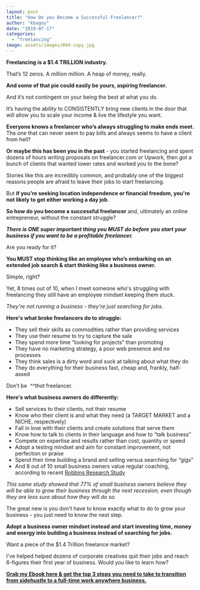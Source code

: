 ```yaml
---
layout: post
title: "How Do you Become a Successful Freelancer?"
author: "kbagoy"
date: "2019-07-17"
categories: 
  - "freelancing"
image: assets/images/804-copy.jpg
---
```


**Freelancing is a $1.4 TRILLION industry.** 

That’s 12 zeros. A million million. A heap of money, really.

**And some of that pie could easily be yours, aspiring freelancer.**

And it’s not contingent on your being the best at what you do.

It’s having the ability to CONSISTENTLY bring new clients in the door that will allow you to scale your income & live the lifestyle you want.

**Everyone knows a freelancer who’s always struggling to make ends meet.** The one that can never seem to pay bills and always seems to have a client from hell?

**Or maybe this has been you in the past** \- you started freelancing and spent dozens of hours writing proposals on freelancer.com or Upwork, then got a bunch of clients that wanted lower rates and worked you to the bone? 

Stories like this are incredibly common, and probably one of the biggest reasons people are afraid to leave their jobs to start freelancing. 

But **if you're seeking location independence or financial freedom, you're not likely to get either working a day job**. 

**So how do you become a successful freelancer** and, ultimately an online entrepreneur, without the constant struggle?

**_There is ONE super important thing you MUST do before you start your business if you want to be a profitable freelancer._** 

Are you ready for it?

**You MUST stop thinking like an employee who’s embarking on an extended job search & start thinking like a business owner.**

Simple, right? 

Yet, 8 times out of 10, when I meet someone who's struggling with freelancing they still have an employee mindset keeping them stuck. 

_They're not running a business - they're just searching for jobs._

**Here's what broke freelancers do to struggle:**

- They sell their skills as commodities rather than providing services
- They use their resume to try to capture the sale 
- They spend more time “looking for projects” than promoting 
- They have no marketing strategy, a poor web presence and no processes
- They think sales is a dirty word and suck at talking about what they do 
- They do everything for their business fast, cheap and, frankly, half-assed

Don’t be  _^^that_ freelancer. 

**Here's what business owners do differently:**

- Sell services to their clients, not their resume
- Know who their client is and what they need (a TARGET MARKET and a NICHE, respectively)
- Fall in love with their clients and create solutions that serve them
- Know how to talk to clients in their language and how to “talk business”
- Compete on expertise and results rather than cost, quantity or speed
- Adopt a testing mindset and aim for constant improvement, not perfection or praise
- Spend their time building a brand and selling versus searching for “gigs”
- And 8 out of 10 small business owners value regular coaching, according to recent [Robbins Research Study](https://www.tonyrobbins.com/career-business/2020-business-mindset-report)

_This same study showed that 77% of small business owners believe they will be able to grow their business through the next recession, even though they are less sure about how they will do so._

The great new is you don't have to know exactly what to do to grow your business - you just need to know the next step.

**Adopt a business owner mindset instead and start investing time, money and energy into building a business instead of searching for jobs.**

Want a piece of the $1.4 Trillion freelance market?

I've helped helped dozens of corporate creatives quit their jobs and reach 6-figures their first year of business. Would you like to learn how?

[**Grab my Ebook here & get the top 3 steps you need to take to transition from sidehustle to a full-time work anywhere business.**](https://go.katebagoy.com/ebook)
